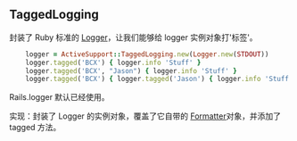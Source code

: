 ## TaggedLogging

封装了 Ruby 标准的 [Logger](http://ruby-doc.org/stdlib-2.1.0/libdoc/logger/rdoc/index.html)，让我们能够给 logger 实例对象打'标签'。

```ruby
    logger = ActiveSupport::TaggedLogging.new(Logger.new(STDOUT))
    logger.tagged('BCX') { logger.info 'Stuff' }                            # Logs "[BCX] Stuff"
    logger.tagged('BCX', "Jason") { logger.info 'Stuff' }                   # Logs "[BCX] [Jason] Stuff"
    logger.tagged('BCX') { logger.tagged('Jason') { logger.info 'Stuff' } } # Logs "[BCX] [Jason] Stuff"
```

Rails.logger 默认已经使用。

实现：封装了 Logger 的实例对象，覆盖了它自带的 [Formatter](http://ruby-doc.org/stdlib-2.1.0/libdoc/logger/rdoc/Logger/Formatter.html)对象，并添加了 tagged 方法。
